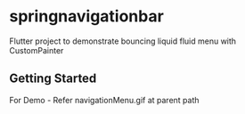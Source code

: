 # springnavigationbar

Flutter project  to demonstrate bouncing liquid fluid menu with CustomPainter

## Getting Started

For Demo - Refer navigationMenu.gif at parent path

